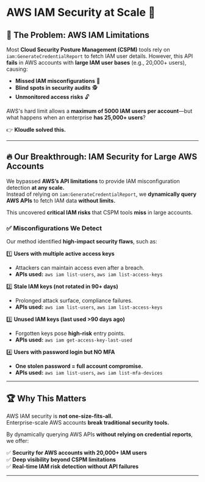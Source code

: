 # AWS IAM Security at Scale 🚀

## 🛑 The Problem: AWS IAM Limitations

Most **Cloud Security Posture Management (CSPM)** tools rely on `iam:GenerateCredentialReport` to fetch IAM user details. However, this API **fails** in AWS accounts with **large IAM user bases** (e.g., 20,000+ users), causing:

- **Missed IAM misconfigurations** 🚨  
- **Blind spots in security audits** 🕵️  
- **Unmonitored access risks** 🔓  

AWS's hard limit allows a **maximum of 5000 IAM users per account**—but what happens when an enterprise **has 25,000+ users**?  

👉 **Kloudle solved this.**  

---

## 🔥 Our Breakthrough: IAM Security for Large AWS Accounts

We bypassed **AWS’s API limitations** to provide IAM misconfiguration detection **at any scale.**  
Instead of relying on `iam:GenerateCredentialReport`, we **dynamically query AWS APIs** to fetch IAM data **without limits.**  

This uncovered **critical IAM risks** that CSPM tools **miss** in large accounts.  

### ✅ **Misconfigurations We Detect**
Our method identified **high-impact security flaws**, such as:

1️⃣ **Users with multiple active access keys**  
   - Attackers can maintain access even after a breach.  
   - **APIs used:** `aws iam list-users`, `aws iam list-access-keys`  

2️⃣ **Stale IAM keys (not rotated in 90+ days)**  
   - Prolonged attack surface, compliance failures.  
   - **APIs used:** `aws iam list-users`, `aws iam list-access-keys`  

3️⃣ **Unused IAM keys (last used >90 days ago)**  
   - Forgotten keys pose **high-risk** entry points.  
   - **APIs used:** `aws iam get-access-key-last-used`  

4️⃣ **Users with password login but NO MFA**  
   - **One stolen password = full account compromise.**  
   - **APIs used:** `aws iam list-users`, `aws iam list-mfa-devices`  

---

## 🏆 **Why This Matters**
AWS IAM security is **not one-size-fits-all.**  
Enterprise-scale AWS accounts **break traditional security tools.**  

By dynamically querying AWS APIs **without relying on credential reports**, we offer:  

✅ **Security for AWS accounts with 20,000+ IAM users**  
✅ **Deep visibility beyond CSPM limitations**  
✅ **Real-time IAM risk detection without API failures**  

---

